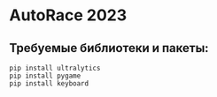 # AutoRace 2023

## Требуемые библиотеки и пакеты:
```
pip install ultralytics
pip install pygame
pip install keyboard
```
